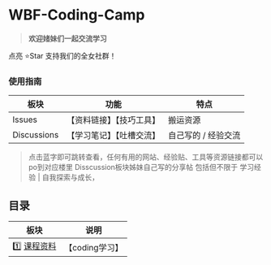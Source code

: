 # WBF-Coding-Camp

> **欢迎媎妹们一起交流学习**

点亮 ⭐Star 支持我们的全女社群！

### 使用指南
| 板块 | 功能 | 特点 |
| --- | --- | --- |
| Issues | 【资料链接】【技巧工具】| 搬运资源 |
| Discussions | 【学习笔记】【吐槽交流】 | 自己写的 / 经验交流|

> 点击蓝字即可跳转查看，任何有用的网站、经验贴、工具等资源链接都可以po到对应楼里
> Disscussion板块姊妹自己写的分享帖 包括但不限于 学习经验 | 自我探索与成长，


## 目录

| 板块 | 说明 |
| --- | --- |
|1️⃣ [课程资料]() | 【coding学习】|

